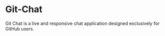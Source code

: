 # Git-Chat
Git Chat is a live and responsive chat application designed exclusively for GitHub users. 
